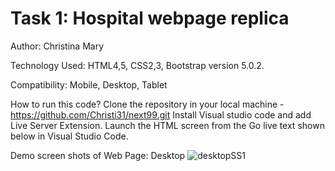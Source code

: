 # Task 1: Hospital webpage replica
Author:
Christina Mary

Technology Used: 
HTML4,5, CSS2,3, Bootstrap version 5.0.2.

Compatibility:
Mobile, Desktop, Tablet

How to run this code?
    Clone the repository in your local machine - https://github.com/Christi31/next99.git
    Install Visual studio code and add Live Server Extension.
    Launch the HTML screen from the Go live text shown below in Visual Studio Code.
    
Demo screen shots of Web Page:
Desktop
![desktopSS1](https://user-images.githubusercontent.com/89730157/148984745-de8af08d-b329-4941-9c36-3b606932c8b1.png)

